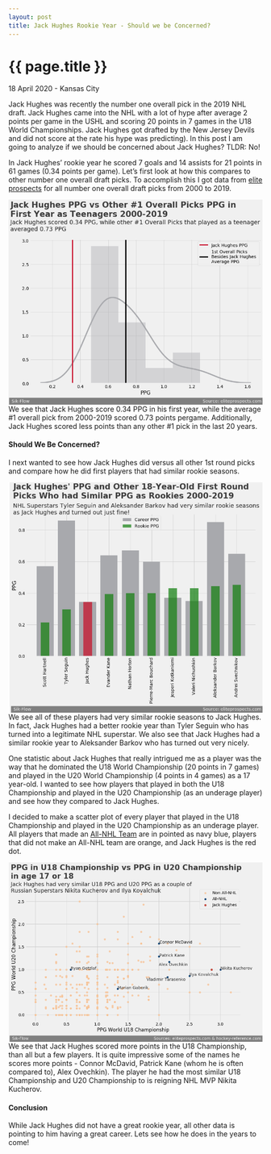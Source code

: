 ```yaml
---
layout: post
title: Jack Hughes Rookie Year - Should we be Concerned?
---
```


{{ page.title }}
================

<p class="meta">18 April 2020 - Kansas City</p>
Jack Hughes was recently the number one overall pick in the 2019 NHL draft.  Jack Hughes came into the NHL with a lot of hype after average 2 points per game in the USHL and scoring 20 points in 7 games in the U18 World Championships.  Jack Hughes got drafted by the New Jersey Devils and did not score at the rate his hype was predicting).  In this post I am going to analyze if we should be concerned about Jack Hughes? TLDR: No!

In Jack Hughes’ rookie year he scored 7 goals and 14 assists for 21 points in 61 games (0.34 points per game).  Let’s first look at how this compares to other number one overall draft picks.  To accomplish this I got data from [elite prospects](https://www.eliteprospects.com/) for all number one overall draft picks from 2000 to 2019.  

<img src="https://raw.githubusercontent.com/sik-flow/sik-flow.github.io/master/_posts/Images/Jack_Hughes/rookie_year.png" align = "left"/>

We see that Jack Hughes score 0.34 PPG in his first year, while the average #1 overall pick from 2000-2019 scored 0.73 points pergame.  Additionally, Jack Hughes scored less points than any other #1 pick in the last 20 years.  

#### Should We Be Concerned? 

I next wanted to see how Jack Hughes did versus all other 1st round picks and compare how he did first players that had similar rookie seasons. 

<img src="https://raw.githubusercontent.com/sik-flow/sik-flow.github.io/master/_posts/Images/Jack_Hughes/other_round_1.png" align = "left"/>

We see all of these players had very similar rookie seasons to Jack Hughes.  In fact, Jack Hughes had a better rookie year than Tyler Seguin who has turned into a legitimate NHL superstar.  We also see that Jack Hughes had a similar rookie year to Aleksander Barkov who has turned out very nicely.  

One statistic about Jack Hughes that really intrigued me as a player was the way that he dominated the U18 World Championship (20 points in 7 games) and played in the U20 World Championship (4 points in 4 games) as a 17 year-old.  I wanted to see how players that played in both the U18 Championship and played in the U20 Championship (as an underage player) and see how they compared to Jack Hughes. 

I decided to make a scatter plot of every player that played in the U18 Championship and played in the U20 Championship as an underage player.  All players that made an [All-NHL Team](https://www.hockey-reference.com/awards/nhl_all_star.html) are in pointed as navy blue, players that did not make an All-NHL team are orange, and Jack Hughes is the red dot. 

<img src="https://raw.githubusercontent.com/sik-flow/sik-flow.github.io/master/_posts/Images/Jack_Hughes/championship.png" align = "left"/>

We see that Jack Hughes scored more points in the U18 Championship, than all but a few players.  It is quite impressive some of the names he scores more points - Connor McDavid, Patrick Kane (whom he is often compared to), Alex Ovechkin).  The player he had the most similar U18 Championship and U20 Championship to is reigning NHL MVP Nikita Kucherov.

#### Conclusion 

While Jack Hughes did not have a great rookie year, all other data is pointing to him having a great career.  Lets see how he does in the years to come! 
